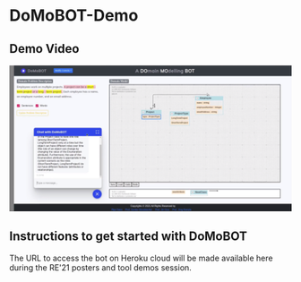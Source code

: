 # DoMoBOT-Demo


## Demo Video
[![DoMoBOT Demo](https://github.com/Rijul5/DoMoBOT-Demo/blob/74c20a1f01fce7a597c1e7f2e3eb9e4391d04bac/data/DoMoBOT-thumbnail.png)](https://youtu.be/SEXTaXssIP8)



## Instructions to get started with DoMoBOT
The URL to access the bot on Heroku cloud will be made available here during the RE'21 posters and tool demos session.